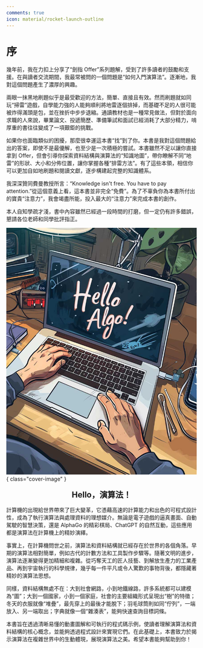 ```yaml
---
comments: true
icon: material/rocket-launch-outline
---
```


# 序

幾年前，我在力扣上分享了“劍指 Offer”系列題解，受到了許多讀者的鼓勵和支援。在與讀者交流期間，我最常被問的一個問題是“如何入門演算法”。逐漸地，我對這個問題產生了濃厚的興趣。

兩眼一抹黑地刷題似乎是最受歡迎的方法，簡單、直接且有效。然而刷題就如同玩“掃雷”遊戲，自學能力強的人能夠順利將地雷逐個排掉，而基礎不足的人很可能被炸得滿頭是包，並在挫折中步步退縮。通讀教材也是一種常見做法，但對於面向求職的人來說，畢業論文、投遞簡歷、準備筆試和面試已經消耗了大部分精力，啃厚重的書往往變成了一項艱鉅的挑戰。

如果你也面臨類似的困擾，那麼很幸運這本書“找”到了你。本書是我對這個問題給出的答案，即使不是最優解，也至少是一次積極的嘗試。本書雖然不足以讓你直接拿到 Offer，但會引導你探索資料結構與演算法的“知識地圖”，帶你瞭解不同“地雷”的形狀、大小和分佈位置，讓你掌握各種“排雷方法”。有了這些本領，相信你可以更加自如地刷題和閱讀文獻，逐步構建起完整的知識體系。

我深深贊同費曼教授所言：“Knowledge isn't free. You have to pay attention.”從這個意義上看，這本書並非完全“免費”。為了不辜負你為本書所付出的寶貴“注意力”，我會竭盡所能，投入最大的“注意力”來完成本書的創作。

本人自知學疏才淺，書中內容雖然已經過一段時間的打磨，但一定仍有許多錯誤，懇請各位老師和同學批評指正。

![Hello 演算法](../assets/covers/chapter_hello_algo.jpg){ class="cover-image" }

<div style="text-align: center;">
    <h2 style="margin-top: 0.8em; margin-bottom: 0.8em;">Hello，演算法！</h2>
</div>

計算機的出現給世界帶來了巨大變革，它憑藉高速的計算能力和出色的可程式設計性，成為了執行演算法與處理資料的理想媒介。無論是電子遊戲的逼真畫面、自動駕駛的智慧決策，還是 AlphaGo 的精彩棋局、ChatGPT 的自然互動，這些應用都是演算法在計算機上的精妙演繹。

事實上，在計算機問世之前，演算法和資料結構就已經存在於世界的各個角落。早期的演算法相對簡單，例如古代的計數方法和工具製作步驟等。隨著文明的進步，演算法逐漸變得更加精細和複雜。從巧奪天工的匠人技藝、到解放生產力的工業產品、再到宇宙執行的科學規律，幾乎每一件平凡或令人驚歎的事物背後，都隱藏著精妙的演算法思想。

同樣，資料結構無處不在：大到社會網路，小到地鐵線路，許多系統都可以建模為“圖”；大到一個國家，小到一個家庭，社會的主要組織形式呈現出“樹”的特徵；冬天的衣服就像“堆疊”，最先穿上的最後才能脫下；羽毛球筒則如同“佇列”，一端放入、另一端取出；字典就像一個“雜湊表”，能夠快速查詢目標詞條。

本書旨在透過清晰易懂的動畫圖解和可執行的程式碼示例，使讀者理解演算法和資料結構的核心概念，並能夠透過程式設計來實現它們。在此基礎上，本書致力於揭示演算法在複雜世界中的生動體現，展現演算法之美。希望本書能夠幫助到你！
